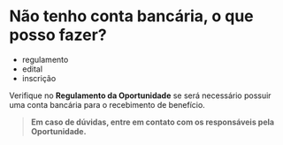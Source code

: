# Não tenho conta bancária, o que posso fazer?

- regulamento
- edital
- inscrição

Verifique no **Regulamento da Oportunidade** se será necessário possuir uma conta bancária para o recebimento de benefício.

> **Em caso de dúvidas, entre em contato com os responsáveis pela Oportunidade.**
